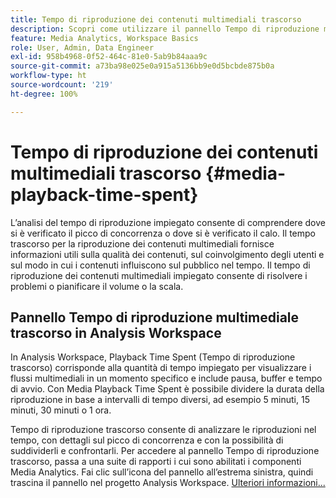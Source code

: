 ```yaml
---
title: Tempo di riproduzione dei contenuti multimediali trascorso
description: Scopri come utilizzare il pannello Tempo di riproduzione multimediale trascorso per analizzare il tempo di riproduzione trascorso e per comprendere la concorrenza dei picchi e dove si sono verificati gli abbandoni.
feature: Media Analytics, Workspace Basics
role: User, Admin, Data Engineer
exl-id: 958b4968-0f52-464c-81e0-5ab9b84aaa9c
source-git-commit: a73ba98e025e0a915a5136bb9e0d5bcbde875b0a
workflow-type: ht
source-wordcount: '219'
ht-degree: 100%

---
```


# Tempo di riproduzione dei contenuti multimediali trascorso  {#media-playback-time-spent}

L’analisi del tempo di riproduzione impiegato consente di comprendere dove si è verificato il picco di concorrenza o dove si è verificato il calo. Il tempo trascorso per la riproduzione dei contenuti multimediali fornisce informazioni utili sulla qualità dei contenuti, sul coinvolgimento degli utenti e sul modo in cui i contenuti influiscono sul pubblico nel tempo. Il tempo di riproduzione dei contenuti multimediali impiegato consente di risolvere i problemi o pianificare il volume o la scala.

## Pannello Tempo di riproduzione multimediale trascorso in Analysis Workspace

In Analysis Workspace, Playback Time Spent (Tempo di riproduzione trascorso) corrisponde alla quantità di tempo impiegato per visualizzare i flussi multimediali in un momento specifico e include pausa, buffer e tempo di avvio. Con Media Playback Time Spent è possibile dividere la durata della riproduzione in base a intervalli di tempo diversi, ad esempio 5 minuti, 15 minuti, 30 minuti o 1 ora.


Tempo di riproduzione trascorso consente di analizzare le riproduzioni nel tempo, con dettagli sul picco di concorrenza e con la possibilità di suddividerli e confrontarli. Per accedere al pannello Tempo di riproduzione trascorso, passa a una suite di rapporti i cui sono abilitati i componenti Media Analytics. Fai clic sull’icona del pannello all’estrema sinistra, quindi trascina il pannello nel progetto Analysis Workspace. [Ulteriori informazioni...](https://experienceleague.adobe.com/docs/analytics/analyze/analysis-workspace/panels/media-playback-timespent/media-playback-time-spent.html?lang=it)

<!-- ## DOES THIS APPLY Get Concurrent Viewers via Analytics Reporting API

REVISE You can also get concurrent viewer data for up to 1-month at a time at minute-level granularity using the Analytics Reporting API 2.0.  The reporting API uses the same definition of concurrent viewers as Analysis Workspace.  For more information see [_*Get concurrent viewers JSON report data with Analytics 2.0 APIs*_](/help/reporting/reports-and-analytics/get-concurrent-json20.md). -->
